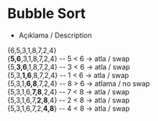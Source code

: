 # Bubble Sort 

* Açıklama / Description

{6,5,3,1,8,7,2,4} </br>
{**5,6**,3,1,8,7,2,4} -- 5 < 6 -> atla / swap </br>
{5,**3,6**,1,8,7,2,4} -- 3 < 6 -> atla / swap </br>
{5,3,**1,6**,8,7,2,4} -- 1 < 6 -> atla / swap </br>
{5,3,1,**6,8**,7,2,4} -- 8 > 6 -> atlama / no swap </br>
{5,3,1,6,**7,8**,2,4} -- 7 < 8 -> atla / swap </br>
{5,3,1,6,7,**2,8**,4} -- 2 < 8 -> atla / swap </br>
{5,3,1,6,7,2,**4,8**} -- 4 < 8 -> atla / swap </br>
